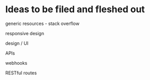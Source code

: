 # Ideas to be filed and fleshed out

generic resources - stack overflow

responsive design

design / UI

APIs

webhooks

RESTful routes



